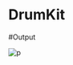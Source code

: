 # DrumKit

#Output


![p](https://user-images.githubusercontent.com/92783730/167144380-e7fd8fd8-98ba-4d82-81c9-e5eebddc4ac4.jpg)
